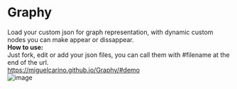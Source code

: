 # Graphy
Load your custom json for graph representation, with dynamic custom nodes you can make appear or dissappear.\
**How to use:**  
Just fork, edit or add your json files, you can call them with #filename at the end of the url.\
https://miguelcarino.github.io/Graphy/#demo \
![image](https://github.com/user-attachments/assets/51497622-cc1d-47f3-8b7a-f684424d3ffa)

